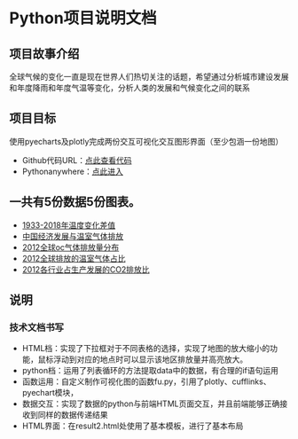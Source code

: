 # Python项目说明文档
## 项目故事介绍
全球气候的变化一直是现在世界人们热切关注的话题，希望通过分析城市建设发展和年度降雨和年度气温等变化，分析人类的发展和气候变化之间的联系
## 项目目标
使用pyecharts及plotly完成两份交互可视化交互图形界面（至少包涵一份地图）
* Github代码URL：[点此查看代码](https://github.com/Yaolingxin/Python_data)
* Pythonanywhere：[点此进入](Yaolingxin.pythonanywhere.com)
## 一共有5份数据5份图表。
* [1933-2018年温度变化差值](超链接地址 "超链接title")
* [中国经济发展与温室气体排放](超链接地址 "超链接title")
* [2012全球oc气体排放量分布](超链接地址 "超链接title")
* [2012全球排放的温室气体占比](超链接地址 "超链接title")
* [2012各行业占生产发展的CO2排放比](超链接地址 "超链接title")
## 说明
### 技术文档书写
* HTML档：实现了下拉框对于不同表格的选择，实现了地图的放大缩小的功能，鼠标浮动到对应的地点时可以显示该地区排放量并高亮放大。
* python档：运用了列表循环的方法提取data中的数据，有合理的if语句运用
* 函数运用：自定义制作可视化图的函数fu.py，引用了plotly、cufflinks、pyechart模块，
* 数据交互：实现了数据的python与前端HTML页面交互，并且前端能够正确接收到同样的数据传递结果
* HTML界面：在result2.html处使用了基本模板，进行了基本布局

